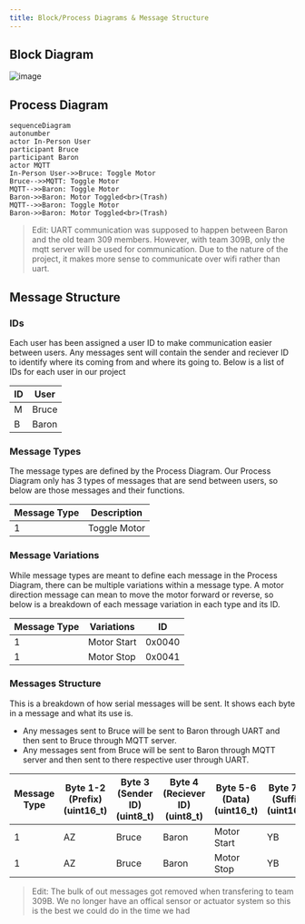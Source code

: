 ```yaml
---
title: Block/Process Diagrams & Message Structure
---
```


## Block Diagram

![image](https://github.com/user-attachments/assets/651e5817-eb46-400d-a245-e854372629f9)

## Process Diagram

``` mermaid
sequenceDiagram
autonumber
actor In-Person User
participant Bruce
participant Baron
actor MQTT
In-Person User->>Bruce: Toggle Motor
Bruce-->>MQTT: Toggle Motor
MQTT-->>Baron: Toggle Motor
Baron->>Baron: Motor Toggled<br>(Trash)
MQTT-->>Baron: Toggle Motor
Baron->>Baron: Motor Toggled<br>(Trash)
```
>Edit: UART communication was supposed to happen between Baron and the old team 309 members. However, with team 309B, only the mqtt server will be used for communication. Due to the nature of the project, it makes more sense to communicate over wifi rather than uart.

## Message Structure

### IDs

Each user has been assigned a user ID to make communication easier between users. Any messages sent will contain the sender and reciever ID to identify where its coming from and where its going to. Below is a list of IDs for each user in our project

| ID | User |
|---|---|
| M | Bruce |
| B | Baron |

### Message Types

The message types are defined by the Process Diagram. Our Process Diagram only has 3 types of messages that are send between users, so below are those messages and their functions.

| Message Type | Description |
|---|---|
| 1 | Toggle Motor |

### Message Variations

While message types are meant to define each message in the Process Diagram, there can be multiple variations within a message type. A motor direction message can mean to move the motor forward or reverse, so below is a breakdown of each message variation in each type and its ID.

| Message Type | Variations | ID |
|---|---|---|
| 1 | Motor Start | 0x0040 |
| 1 | Motor Stop | 0x0041 |

### Messages Structure

This is a breakdown of how serial messages will be sent. It shows each byte in a message and what its use is.

- Any messages sent to Bruce will be sent to Baron through UART and then sent to Bruce through MQTT server.
- Any messages sent from Bruce will be sent to Baron through MQTT server and then sent to there respective user through UART.

| Message Type | Byte 1-2 (Prefix)<br>(uint16_t) | Byte 3 (Sender ID)<br>(uint8_t) | Byte 4 (Reciever ID)<br>(uint8_t) | Byte 5-6 (Data)<br>(uint16_t) | Byte 7-8 (Suffix)<br>(uint16_t) |
|---|---|---|---|---|---|
| 1 | AZ | Bruce | Baron | Motor Start | YB |
| 1 | AZ | Bruce | Baron | Motor Stop | YB |

>Edit: The bulk of out messages got removed when transfering to team 309B. We no longer have an offical sensor or actuator system so this is the best we could do in the time we had
